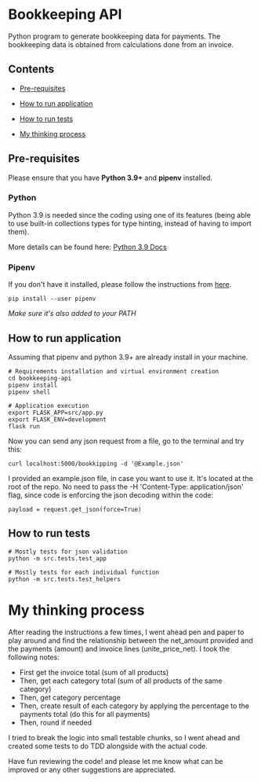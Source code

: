 #  Bookkeeping API

Python program to generate bookkeeping data for payments. The bookkeeping data is obtained from calculations done from an invoice.

##  Contents

*  [Pre-requisites](#pre-requisites)

*  [How to run application](#how-to-run-application)

*  [How to run tests](#how-to-run-tests)

*  [My thinking process](#my-thinking-process)


  ##  Pre-requisites

Please ensure that you have **Python 3.9+** and **pipenv** installed.

### Python
Python 3.9 is needed since the coding using one of its features (being able to use built-in collections types for type hinting, instead of having to import them).

More details can be found here:
[Python 3.9 Docs](https://docs.python.org/3/whatsnew/3.9.html#type-hinting-generics-in-standard-collections)

 ### Pipenv
If you don't have it installed, please follow the instructions from [here](https://pipenv.pypa.io/en/latest/install/).
```
pip install --user pipenv
```
*Make sure it's also added to your PATH*

##  How to run application

Assuming that pipenv and python 3.9+ are already install in your machine.
```
# Requirements installation and virtual environment creation
cd bookkeeping-api
pipenv install
pipenv shell

# Application execution
export FLASK_APP=src/app.py
export FLASK_ENV=development
flask run
```
Now you can send any json request from a file, go to the terminal and try this:
```
curl localhost:5000/bookkipping -d '@Example.json'
```
I provided an example.json file, in case you want to use it. It's located at the root of the repo.
No need to pass the  -H 'Content-Type: application/json' flag, since code is enforcing the json decoding within the code:
```
payload = request.get_json(force=True)
```

##  How to run tests

```
# Mostly tests for json validation
python -m src.tests.test_app 

# Mostly tests for each individual function
python -m src.tests.test_helpers 
```

# My thinking process
After reading the instructions a few times, I went ahead pen and paper to play around and find the relationship between the net_amount provided and the payments (amount) and invoice lines (unite_price_net).
I took the following notes:

- First get the invoice total (sum of all products) 
- Then, get each category total (sum of all products of the same category) 
- Then, get category percentage
- Then, create result of each category by applying the percentage to the payments total (do this for all payments)
- Then, round if needed

I tried to break the logic into small testable chunks, so I went ahead and created some tests to do TDD alongside with the actual code.

Have fun reviewing the code! and please let me know what can be improved or any other suggestions are appreciated.